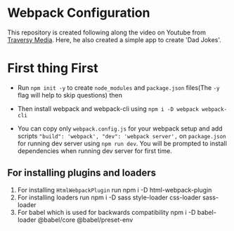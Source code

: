 # Webpack Configuration

This repository is created following along the video on Youtube from [Traversy Media](https://www.youtube.com/watch?v=IZGNcSuwBZs&t=1370s). Here, he also created a simple app to create 'Dad Jokes'. 

# First thing First
* Run `npm init -y` to create `node_modules` and `package.json` files(The `-y` flag will help to skip questions) then
* Then install webpack and webpack-cli using `npm i -D webpack webpack-cli`

* You can copy only `webpack.config.js` for your webpack setup and add scripts
    ` "build": 'webpack',
      "dev": 'webpack server',
    `
on `package.json` for running dev server using `npm run dev`. You will be prompted to install dependencies when running dev server for first time.

## For installing plugins and loaders

1. For installing `HtmlWebpackPlugin` run 
    npm i -D html-webpack-plugin
2. For installing loaders run
    npm i -D sass style-loader css-loader sass-loader
3. For babel which is used for backwards compatibility
    npm i -D babel-loader @babel/core @babel/preset-env